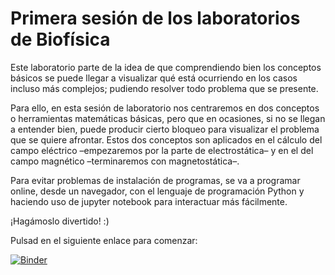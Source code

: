 # Primera sesión de los laboratorios de Biofísica

Este laboratorio parte de la idea de que comprendiendo bien los conceptos básicos se puede llegar a visualizar qué está ocurriendo en los casos incluso más complejos; pudiendo resolver todo problema que se presente.

Para ello, en esta sesión de laboratorio nos centraremos en dos conceptos o herramientas matemáticas básicas, pero que en ocasiones, si no se llegan a entender bien, puede producir cierto bloqueo para visualizar el problema que se quiere afrontar. Estos dos conceptos son aplicados en el cálculo del campo eléctrico –empezaremos por la parte de electrostática– y en el del campo magnético –terminaremos con magnetostática–.

Para evitar problemas de instalación de programas, se va a programar online, desde un navegador, con el lenguaje de programación Python y haciendo uso de jupyter notebook para interactuar más fácilmente.

¡Hagámoslo divertido! :)

Pulsad en el siguiente enlace para comenzar:

[![Binder](https://mybinder.org/badge.svg)](https://mybinder.org/v2/gh/sergiourjc/LabsBiofisica/master?filepath=PrimeraSesion.ipynb)
